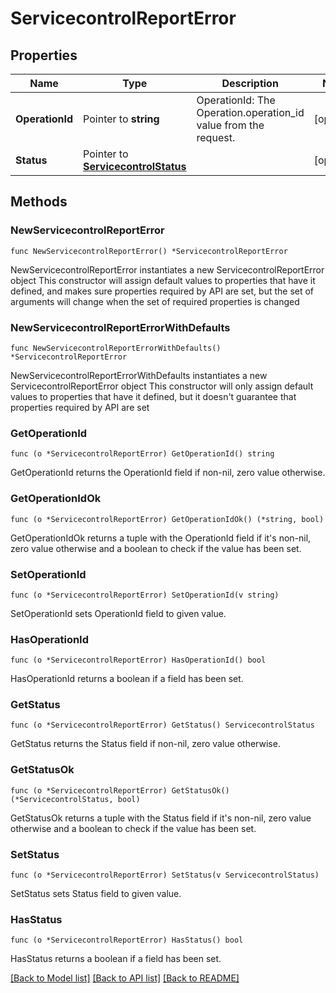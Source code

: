 # ServicecontrolReportError

## Properties

Name | Type | Description | Notes
------------ | ------------- | ------------- | -------------
**OperationId** | Pointer to **string** | OperationId: The Operation.operation_id value from the request. | [optional] 
**Status** | Pointer to [**ServicecontrolStatus**](ServicecontrolStatus.md) |  | [optional] 

## Methods

### NewServicecontrolReportError

`func NewServicecontrolReportError() *ServicecontrolReportError`

NewServicecontrolReportError instantiates a new ServicecontrolReportError object
This constructor will assign default values to properties that have it defined,
and makes sure properties required by API are set, but the set of arguments
will change when the set of required properties is changed

### NewServicecontrolReportErrorWithDefaults

`func NewServicecontrolReportErrorWithDefaults() *ServicecontrolReportError`

NewServicecontrolReportErrorWithDefaults instantiates a new ServicecontrolReportError object
This constructor will only assign default values to properties that have it defined,
but it doesn't guarantee that properties required by API are set

### GetOperationId

`func (o *ServicecontrolReportError) GetOperationId() string`

GetOperationId returns the OperationId field if non-nil, zero value otherwise.

### GetOperationIdOk

`func (o *ServicecontrolReportError) GetOperationIdOk() (*string, bool)`

GetOperationIdOk returns a tuple with the OperationId field if it's non-nil, zero value otherwise
and a boolean to check if the value has been set.

### SetOperationId

`func (o *ServicecontrolReportError) SetOperationId(v string)`

SetOperationId sets OperationId field to given value.

### HasOperationId

`func (o *ServicecontrolReportError) HasOperationId() bool`

HasOperationId returns a boolean if a field has been set.

### GetStatus

`func (o *ServicecontrolReportError) GetStatus() ServicecontrolStatus`

GetStatus returns the Status field if non-nil, zero value otherwise.

### GetStatusOk

`func (o *ServicecontrolReportError) GetStatusOk() (*ServicecontrolStatus, bool)`

GetStatusOk returns a tuple with the Status field if it's non-nil, zero value otherwise
and a boolean to check if the value has been set.

### SetStatus

`func (o *ServicecontrolReportError) SetStatus(v ServicecontrolStatus)`

SetStatus sets Status field to given value.

### HasStatus

`func (o *ServicecontrolReportError) HasStatus() bool`

HasStatus returns a boolean if a field has been set.


[[Back to Model list]](../README.md#documentation-for-models) [[Back to API list]](../README.md#documentation-for-api-endpoints) [[Back to README]](../README.md)


